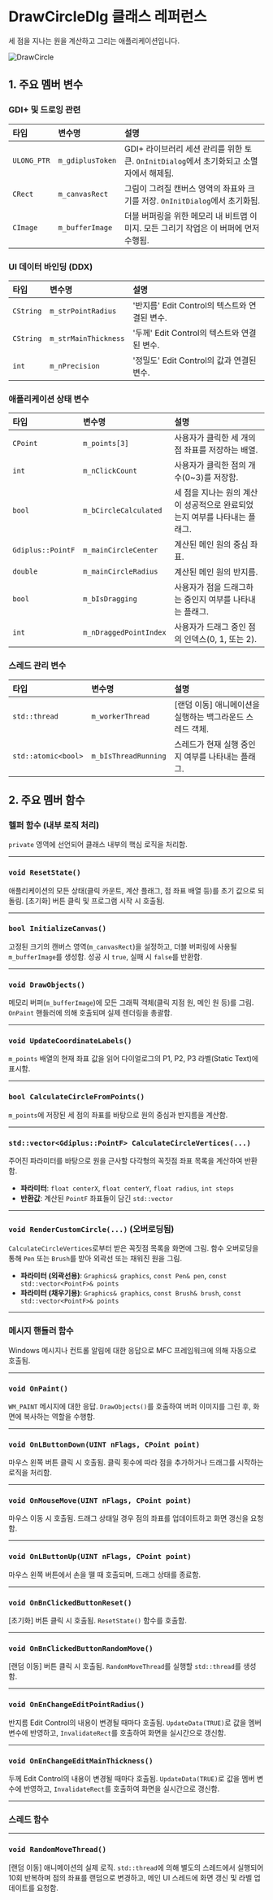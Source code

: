 # DrawCircleDlg 클래스 레퍼런스

세 점을 지나는 원을 계산하고 그리는 애플리케이션입니다.

![DrawCircle](https://github.com/user-attachments/assets/5e1b0ba4-b1b9-4fab-83ef-0dc4fec9ef86)

## 1. 주요 멤버 변수

### GDI+ 및 드로잉 관련

| 타입 | 변수명 | 설명 |
| :--- | :--- | :--- |
| `ULONG_PTR` | `m_gdiplusToken` | GDI+ 라이브러리 세션 관리를 위한 토큰. `OnInitDialog`에서 초기화되고 소멸자에서 해제됨. |
| `CRect` | `m_canvasRect` | 그림이 그려질 캔버스 영역의 좌표와 크기를 저장. `OnInitDialog`에서 초기화됨. |
| `CImage` | `m_bufferImage` | 더블 버퍼링을 위한 메모리 내 비트맵 이미지. 모든 그리기 작업은 이 버퍼에 먼저 수행됨. |

### UI 데이터 바인딩 (DDX)

| 타입 | 변수명 | 설명 |
| :--- | :--- | :--- |
| `CString` | `m_strPointRadius` | '반지름' Edit Control의 텍스트와 연결된 변수. |
| `CString` | `m_strMainThickness` | '두께' Edit Control의 텍스트와 연결된 변수. |
| `int` | `m_nPrecision` | '정밀도' Edit Control의 값과 연결된 변수. |

### 애플리케이션 상태 변수

| 타입 | 변수명 | 설명 |
| :--- | :--- | :--- |
| `CPoint` | `m_points[3]` | 사용자가 클릭한 세 개의 점 좌표를 저장하는 배열. |
| `int` | `m_nClickCount` | 사용자가 클릭한 점의 개수(0~3)를 저장함. |
| `bool` | `m_bCircleCalculated` | 세 점을 지나는 원의 계산이 성공적으로 완료되었는지 여부를 나타내는 플래그. |
| `Gdiplus::PointF` | `m_mainCircleCenter` | 계산된 메인 원의 중심 좌표. |
| `double` | `m_mainCircleRadius` | 계산된 메인 원의 반지름. |
| `bool` | `m_bIsDragging` | 사용자가 점을 드래그하는 중인지 여부를 나타내는 플래그. |
| `int` | `m_nDraggedPointIndex` | 사용자가 드래그 중인 점의 인덱스(0, 1, 또는 2). |

### 스레드 관리 변수

| 타입 | 변수명 | 설명 |
| :--- | :--- | :--- |
| `std::thread` | `m_workerThread` | [랜덤 이동] 애니메이션을 실행하는 백그라운드 스레드 객체. |
| `std::atomic<bool>` | `m_bIsThreadRunning` | 스레드가 현재 실행 중인지 여부를 나타내는 플래그. |

## 2. 주요 멤버 함수

### 헬퍼 함수 (내부 로직 처리)

`private` 영역에 선언되어 클래스 내부의 핵심 로직을 처리함.

---

### `void ResetState()`
애플리케이션의 모든 상태(클릭 카운트, 계산 플래그, 점 좌표 배열 등)를 초기 값으로 되돌림. [초기화] 버튼 클릭 및 프로그램 시작 시 호출됨.

---

### `bool InitializeCanvas()`
고정된 크기의 캔버스 영역(`m_canvasRect`)을 설정하고, 더블 버퍼링에 사용될 `m_bufferImage`를 생성함. 성공 시 `true`, 실패 시 `false`를 반환함.

---

### `void DrawObjects()`
메모리 버퍼(`m_bufferImage`)에 모든 그래픽 객체(클릭 지점 원, 메인 원 등)를 그림. `OnPaint` 핸들러에 의해 호출되며 실제 렌더링을 총괄함.

---

### `void UpdateCoordinateLabels()`
`m_points` 배열의 현재 좌표 값을 읽어 다이얼로그의 P1, P2, P3 라벨(Static Text)에 표시함.

---

### `bool CalculateCircleFromPoints()`
`m_points`에 저장된 세 점의 좌표를 바탕으로 원의 중심과 반지름을 계산함.

---

### `std::vector<Gdiplus::PointF> CalculateCircleVertices(...)`
주어진 파라미터를 바탕으로 원을 근사할 다각형의 꼭짓점 좌표 목록을 계산하여 반환함.
* **파라미터**: `float centerX`, `float centerY`, `float radius`, `int steps`
* **반환값**: 계산된 `PointF` 좌표들이 담긴 `std::vector`

---

### `void RenderCustomCircle(...)` (오버로딩됨)
`CalculateCircleVertices`로부터 받은 꼭짓점 목록을 화면에 그림. 함수 오버로딩을 통해 `Pen` 또는 `Brush`를 받아 외곽선 또는 채워진 원을 그림.
* **파라미터 (외곽선용)**: `Graphics& graphics`, `const Pen& pen`, `const std::vector<PointF>& points`
* **파라미터 (채우기용)**: `Graphics& graphics`, `const Brush& brush`, `const std::vector<PointF>& points`

---
### 메시지 핸들러 함수

Windows 메시지나 컨트롤 알림에 대한 응답으로 MFC 프레임워크에 의해 자동으로 호출됨.

---

### `void OnPaint()`
`WM_PAINT` 메시지에 대한 응답. `DrawObjects()`를 호출하여 버퍼 이미지를 그린 후, 화면에 복사하는 역할을 수행함.

---

### `void OnLButtonDown(UINT nFlags, CPoint point)`
마우스 왼쪽 버튼 클릭 시 호출됨. 클릭 횟수에 따라 점을 추가하거나 드래그를 시작하는 로직을 처리함.

---

### `void OnMouseMove(UINT nFlags, CPoint point)`
마우스 이동 시 호출됨. 드래그 상태일 경우 점의 좌표를 업데이트하고 화면 갱신을 요청함.

---

### `void OnLButtonUp(UINT nFlags, CPoint point)`
마우스 왼쪽 버튼에서 손을 뗄 때 호출되며, 드래그 상태를 종료함.

---

### `void OnBnClickedButtonReset()`
[초기화] 버튼 클릭 시 호출됨. `ResetState()` 함수를 호출함.

---

### `void OnBnClickedButtonRandomMove()`
[랜덤 이동] 버튼 클릭 시 호출됨. `RandomMoveThread`를 실행할 `std::thread`를 생성함.

---

### `void OnEnChangeEditPointRadius()`
반지름 Edit Control의 내용이 변경될 때마다 호출됨. `UpdateData(TRUE)`로 값을 멤버 변수에 반영하고, `InvalidateRect`를 호출하여 화면을 실시간으로 갱신함.

---

### `void OnEnChangeEditMainThickness()`
두께 Edit Control의 내용이 변경될 때마다 호출됨. `UpdateData(TRUE)`로 값을 멤버 변수에 반영하고, `InvalidateRect`를 호출하여 화면을 실시간으로 갱신함.

---
### 스레드 함수

---

### `void RandomMoveThread()`
[랜덤 이동] 애니메이션의 실제 로직. `std::thread`에 의해 별도의 스레드에서 실행되어 10회 반복하며 점의 좌표를 랜덤으로 변경하고, 메인 UI 스레드에 화면 갱신 및 라벨 업데이트를 요청함.
